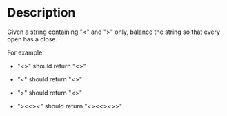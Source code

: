 # Description

Given a string containing "<" and ">" only, balance the string so that every open has a close.

For example:

- "<>" should return "<>"

- "<" should return "<>"

- ">" should return "<>"

- "><<><" should return "<><<><>>"
